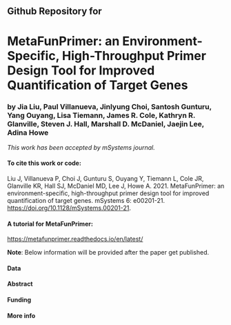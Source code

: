 ## Github Repository for


# MetaFunPrimer: an Environment-Specific, High-Throughput Primer Design Tool for Improved Quantification of Target Genes


### by Jia Liu, Paul Villanueva, Jinlyung Choi, Santosh Gunturu, Yang Ouyang, Lisa Tiemann, James R. Cole, Kathryn R. Glanville, Steven J. Hall, Marshall D. McDaniel, Jaejin Lee, Adina Howe 


*This work has been accepted by mSystems journal.*

#### To cite this work or code: 

Liu J, Villanueva P, Choi J, Gunturu S, Ouyang Y, Tiemann L, Cole JR, Glanville KR, Hall SJ, McDaniel MD, Lee J, Howe A. 2021. MetaFunPrimer: an environment-specific, high-throughput primer design tool for improved quantification of target genes. mSystems 6: e00201-21. https://doi.org/10.1128/mSystems.00201-21.

#### A tutorial for MetaFunPrimer: 

https://metafunprimer.readthedocs.io/en/latest/


**Note**: Below information will be provided after the paper get published. 


#### Data

#### Abstract

#### Funding

#### More info

